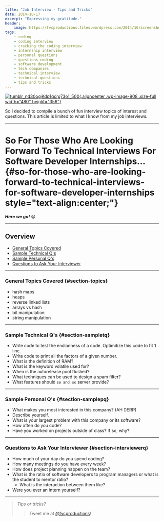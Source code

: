 ```yaml
---
title: "Job Interview - Tips and Tricks"
date: 2014-10-17
excerpt: "Expressing my gratitude."
header:
    image: https://fvcproductions.files.wordpress.com/2014/10/screenshot-2014-10-17-21-22-13.png
tags:
    - coding
    - coding interview
    - cracking the coding interview
    - internship interview
    - personal questions
    - questions coding
    - software development
    - tech companies
    - technical interview
    - technical questions
    - tips and tricks
---
```


[![tumblr\_nd30ogjKdp1qcrg73o1\_500](https://fvcproductions.files.wordpress.com/2014/10/tumblr_nd30ogjkdp1qcrg73o1_500.jpg){.aligncenter
.wp-image-908 .size-full width="480"
height="359"}](https://fvcproductions.files.wordpress.com/2014/10/tumblr_nd30ogjkdp1qcrg73o1_500.jpg)

So I decided to compile a bunch of fun interview topics of interest and
questions. This article is limited to what I know from my job
interviews.

------------------------------------------------------------------------

So For Those Who Are Looking Forward To Technical Interviews For Software Developer Internships… {#so-for-those-who-are-looking-forward-to-technical-interviews-for-software-developer-internships style="text-align:center;"}
================================================================================================

***Here we go!*** :grin:

------------------------------------------------------------------------

**Overview**
------------

- [General Topics Covered](#section-topics)
- [Sample Technical Q's](#section-sampletq)
- [Sample Personal Q's](#section-samplepq)
- [Questions to Ask Your Interviewer](#section-interviewerq)

------------------------------------------------------------------------

### **General Topics Covered** {#section-topics}

-   hash maps
-   heaps
-   reverse linked lists
-   arrays vs hash
-   bit manipulation
-   string manipulation

------------------------------------------------------------------------

### **Sample Technical Q's** {#section-sampletq}

-   Write code to test the endianness of a code. Optimitize this code to
    fit 1 line.
-   Write code to print all the factors of a given number.
-   What is the definition of RAM?
-   What is the keyword volatile used for?
-   When is the autorelease pool flushed?
-   What techniques can be used to design a spam filter?
-   What features should `so and so` server provide?

------------------------------------------------------------------------

### **Sample Personal Q's** {#section-samplepq}

-   What makes you most interested in this company? (AH DERP)
-   Describe yourself.
-   What is your largest problem with this company or its software?
-   How often do you code?
-   Have you worked on projects outside of class? If so, why?

------------------------------------------------------------------------

### **Questions to Ask Your Interviewer** {#section-interviewerq}

-   How much of your day do you spend coding?
-   How many meetings do you have every week?
-   How does project planning happen on the team?
-   What is the ratio of software developers to program managers or what
    is the student to mentor ratio?
    -   What is the interaction between them like?
-   Were you ever an intern yourself?

------------------------------------------------------------------------

> *Tips or tricks?*
>
> > Tweet me at [@fvcproductions](https://twitter.com/fvcproductions)!
